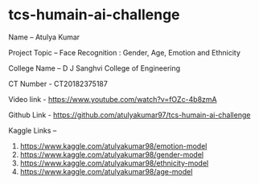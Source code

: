 # tcs-humain-ai-challenge

Name – Atulya Kumar <br>

Project Topic – Face Recognition : Gender, Age, Emotion and Ethnicity <br>

College Name – D J Sanghvi College of Engineering <br>

CT Number - CT20182375187 <br>

Video link - https://www.youtube.com/watch?v=fOZc-4b8zmA <br>

Github Link - https://github.com/atulyakumar97/tcs-humain-ai-challenge <br>

Kaggle Links – <br>
1. https://www.kaggle.com/atulyakumar98/emotion-model <br>
2. https://www.kaggle.com/atulyakumar98/gender-model <br>
3. https://www.kaggle.com/atulyakumar98/ethnicity-model <br>
4. https://www.kaggle.com/atulyakumar98/age-model <br>